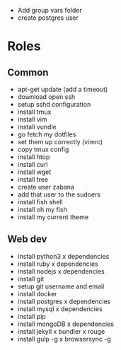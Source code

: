 - Add group vars folder
- create postgres user

# Roles

## Common

- apt-get update (add a timeout)
- download open ssh
- setup sshd configuration
- install tmux
- install vim
- install vundle
- go fetch my dotfiles
- set them up correctly (vimrc)
- copy tmux config
- install htop
- install curl
- install wget
- install tree
- create user zabana
- add that user to the sudoers
- install fish shell
- install oh my fish
- install my current theme


## Web dev
- install python3 x dependencies
- install ruby x dependencies
- install nodejs x dependencies
- install git
- setup git username and email
- install docker
- install postgres x dependencies
- install mysql x dependencies
- install pip
- install mongoDB x dependencies
- install jekyll x bundler x rouge
- install gulp -g x browsersync -g


